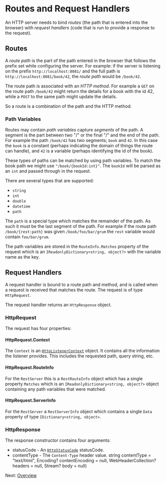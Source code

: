 # Routes and Request Handlers

An HTTP server needs to bind *routes* (the path that is entered into the browser)
with *request handlers* (code that is run to provide a response to the request).

## Routes

A *route path* is the part of the path entered in the browser that follows the prefix
set while configuring the server. For example: if the server is listening on the
prefix `http://localhost:8081/` and the full path is `http://localhost:8081/book/42`,
the *route path* would be `/book/42`.

The route path is associated with an *HTTP method*. For example a `GET` on the
route path `/book/42` might return the details for a book with the id 42,
while a `POST` to the same path might update the details.

So a route is a combination of the path and the HTTP method.

### Path Variables

Routes may contain *path variables* capture *segments* of the path. A segment is
the part between two "/" or the final "/" and the end of the path. For example
the path `/book/42` has two segments; `book` and `42`. In this case the `book`
is a constant (perhaps indicating the domain of things the route can handle),
and `42` is a variable (perhaps identifying the id of the book).

These types of paths can be matched by using path variables. To match the book
path we might use `"/book/{bookId:int}"`. The `bookId` will be parsed as an `int`
and passed through in the request.

There are several types that are supported:

* `string`
* `int`
* `double`
* `datetime`
* `path`

The `path` is a special type which matches the remainder of the path. As such it
must be the last segment of the path. For example if the route path
`/book/{rest:path}` was given `/book/foo/bar/grum` the `rest` variable would
contain `foo/bar/grum`.

The path variables are stored in the `RouteInfo.Matches` property of the request
which is an `IReadonlyDictionary<string, object?>` with the variable name as the
key.

## Request Handlers

A request handler is bound to a route path and method, and is called when a request
is received that matches the route. The request is of type `HttpRequest`. 

The request handler returns an `HttpResponse` object.

### HttpRequest

The request has four properties:

#### HttpRequest.Context

The `Context` is an [`HttpListenerContext`](https://learn.microsoft.com/en-us/dotnet/api/system.net.httplistenercontext)
object. It contains all the information the listener provides. This includes the
requested path, query string, etc.

#### HttpRequest.RouteInfo

For the `RestServer` this is a `RestRouteInfo` object which has a
single property `Matches` which is an `IReadonlyDictionary<string, object?>`
object containing any path variables that were matched.

#### HttpRequest.ServerInfo

For the `RestServer` a `RestServerInfo` object which contains a
single `Data` property of type `IDictionary<string, object>`.

### HttpResponse

The response constructor contains four arguments:

* statusCode - An [`HttpStatusCode`](https://learn.microsoft.com/en-us/dotnet/api/system.net.httpstatuscode) statusCode.
* contentType - The `Content-Type` header value.
            string contentType = "text/html",
            Encoding? contentEncoding = null,
            WebHeaderCollection? headers = null,
            Stream? body = null)

Next: [Overview](./Overview/)
